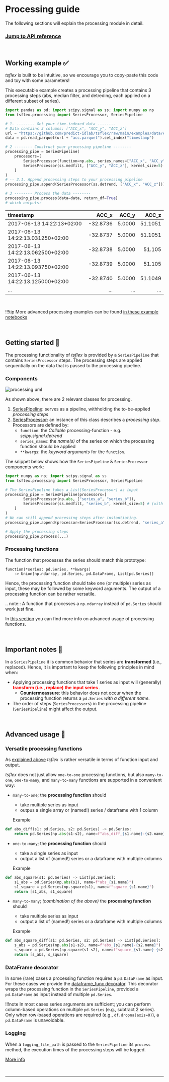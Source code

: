 # Processing guide

The following sections will explain the processing module in detail.

<!-- <div style="text-align: center;"> -->
<h3><b><a href="#header-submodules">Jump to API reference</a></b></h3>
<!-- </div> -->
<br>

## Working example ✅

_tsflex_ is built to be intuitive, so we encourage you to copy-paste this code and toy with some parameters! <br>

This executable example creates a processing pipeline that contains 3 processing steps (abs, median filter, and detreding, each applied on a different subset of series). <br>

```python
import pandas as pd; import scipy.signal as ss; import numpy as np
from tsflex.processing import SeriesProcessor, SeriesPipeline

# 1. -------- Get your time-indexed data --------
# Data contains 3 columns; ["ACC_x", "ACC_y", "ACC_z"]
url = "https://github.com/predict-idlab/tsflex/raw/main/examples/data/empatica/"
data = pd.read_parquet(url + "acc.parquet").set_index("timestamp")

# 2 -------- Construct your processing pipeline --------
processing_pipe = SeriesPipeline(
    processors=[
        SeriesProcessor(function=np.abs, series_names=["ACC_x", "ACC_y"]),
        SeriesProcessor(ss.medfilt, ["ACC_y", "ACC_z"], kernel_size=5) 
    ]
)
# -- 2.1. Append processing steps to your processing pipeline
processing_pipe.append(SeriesProcessor(ss.detrend, ["ACC_x", "ACC_z"]))

# 3 -------- Process the data --------
processing_pipe.process(data=data, return_df=True)
# which outputs:
```
| timestamp                        |    ACC_x |   ACC_y |   ACC_z |
|:---------------------------------|---------:|--------:|--------:|
| 2017-06-13 14:22:13+02:00        | -32.8736 |  5.0000 | 51.1051 |
| 2017-06-13 14:22:13.031250+02:00 | -32.8737 |  5.0000 | 51.1051 |
| 2017-06-13 14:22:13.062500+02:00 | -32.8738 |  5.0000 | 51.105  |
| 2017-06-13 14:22:13.093750+02:00 | -32.8739 |  5.0000 | 51.105  |
| 2017-06-13 14:22:13.125000+02:00 | -32.8740 |  5.0000 | 51.1049 |
| ...                              | ...      | ...     | ...     |
<br>

!!!tip 
    More advanced processing examples can be found [in these example notebooks](https://github.com/predict-idlab/tsflex/tree/main/examples)

<br>

## Getting started 🚀

The processing functionality of _tsflex_ is provided by a `SeriesPipeline` that contains `SeriesProcessor` steps. The processing steps are applied sequentially on the data that is passed to the processing pipeline.

### Components
![processing uml](https://raw.githubusercontent.com/predict-idlab/tsflex/main/docs/_static/series_uml.png)

As shown above, there are 2 relevant classes for processing.

1. [SeriesPipeline](/tsflex/processing/#tsflex.processing.SeriesPipeline): serves as a pipeline, withholding the to-be-applied _processing steps_
2. [SeriesProcessor](/tsflex/processing/#tsflex.processing.SeriesProcessor): an instance of this class describes a _processing step_. <br>Processors are defined by:
      * `function`: the _Callable_ processing-function - e.g. _scipy.signal.detrend_
      * `series_names`: the _name(s)_ of the series on which the processing function should be applied
      * `**kwargs`: the _keyword arguments_ for the `function`.

The snippet below shows how the `SeriesPipeline` & `SeriesProcessor` components work:

```python
import numpy as np; import scipy.signal as ss
from tsflex.processing import SeriesProcessor, SeriesPipeline

# The SeriesPipeline takes a List[SeriesProcessor] as input
processing_pipe = SeriesPipeline(processors=[
        SeriesProcessor(np.abs, ["series_a", "series_b"]),
        SeriesProcessor(ss.medfilt, "series_b", kernel_size=5) # (with kwargs)
    ]
)
# We can still append processing steps after instantiating.
processing_pipe.append(processor=SeriesProcessor(ss.detrend, "series_a"))

# Apply the processing steps
processing_pipe.process(...)
```

### Processing functions

The function that processes the series should match this prototype:

    function(*series: pd.Series, **kwargs)
        -> Union[np.ndarray, pd.Series, pd.DataFrame, List[pd.Series]]

Hence, the processing function should take one (or multiple) series as input, these may be followed by some keyword arguments. The output of a processing function can be rather versatile.

.. note::
    A function that processes a ``np.ndarray`` instead of ``pd.Series``
    should work just fine.


In [this section](#advanced-usage) you can find more info on advanced usage of processing functions.

<br>

## Important notes 📢

<!-- As processing steps (`SeriesProcessor`s) are applied sequentially in the processing pipeline (`SeriesPipeline`), the order of these steps (might) affect the output. -->

In a `SeriesPipeline` it is common behavior that series are **transformed** (i.e., replaced).
Hence, it is important to keep the following principles in mind when:

- Applying processing functions that take 1 series as input will (generally) <b style="color:red">transform (i.e., replace) the input series</b> .
    - **Countermeassure**: this behavior does not occur when the processing function returns a `pd.Series` _with a different name_.
- The order of steps (`SeriesProcessor`s) in the processing pipeline (`SeriesPipeline`) might affect the output.


<br>

## Advanced usage 👀

### Versatile processing functions

As [explained above](#processing-function) _tsflex_ is rather versatile in terms of function input and output.

_tsflex_ does not just allow ``one-to-one`` processing functions, but also ``many-to-one``, ``one-to-many``, and ``many-to-many`` functions are supported in a convenient way:

- ``many-to-one``; the **processing function** should 
    - take multiple series as input 
    - outpus a single array or (named!) series / dataframe with 1 column

    Example
```python
def abs_diff(s1: pd.Series, s2: pd.Series) -> pd.Series:
    return pd.Series(np.abs(s1-s2), name=f"abs_diff_{s1.name}-{s2.name}")
```
- ``one-to-many``; the **processing function** should
    - take a single series as input  
    - output a list of (named!) series or a dataframe with multiple columns
    
    Example
```python
def abs_square(s1: pd.Series) -> List[pd.Series]:
    s1_abs = pd.Series(np.abs(s1), name=f"abs_{s1.name}")
    s1_square = pd.Series(np.square(s1), name=f"square_{s1.name}")
    return [s1_abs, s1_square]
```

- ``many-to-many``; _(combination of the above)_ the **processing function** should
    - take multiple series as input
    - output a list of (named!) series or a dataframe with multiple columns

    Example
```python
def abs_square_diff(s1: pd.Series, s2: pd.Series) -> List[pd.Series]:
    s_abs = pd.Series(np.abs(s1-s2), name=f"abs_{s1.name}-{s2.name}")
    s_square = pd.Series(np.square(s1-s2), name=f"square_{s1.name}-{s2.name}")
    return [s_abs, s_square]
```

### DataFrame decorator

In some (rare) cases a processing function requires a ``pd.DataFrame`` as input. 
For these cases we provide the [dataframe_func decorator](#tsflex.processing.dataframe_func). This decorator wraps the processing function in the `SeriesPipeline`, provided a ``pd.DataFrame`` as input instead of multiple ``pd.Series``.

!!!note
    In most cases series arguments are sufficient; you can perform column-based operations on multiple `pd.Series` (e.g., subtract 2 series). Only when row-based operations are required (e.g., `df.dropna(axis=0)`), a `pd.DataFrame` is unavoidable.

### Logging

When a `logging_file_path` is passed to the `SeriesPipeline` its `process` method, the execution times of the processing steps will be logged.

[More info](#tsflex.processing.get_processor_logs)

<br>

---
